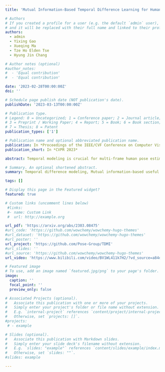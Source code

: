 ```yaml
---
title: 'Mutual Information-Based Temporal Difference Learning for Human Pose Estimation in Video'

# Authors
# If you created a profile for a user (e.g. the default `admin` user), write the username (folder name) here
# and it will be replaced with their full name and linked to their profile.
authors:
  - admin
  - Yixing Gao
  - Xueqing Ma
  - Tze Ho Elden Tse
  - Hyung Jin Chang

# Author notes (optional)
#author_notes:
#  - 'Equal contribution'
#  - 'Equal contribution'

date: '2023-02-28T00:00:00Z'
doi: ''

# Schedule page publish date (NOT publication's date).
publishDate: '2023-03-13T00:00:00Z'

# Publication type.
# Legend: 0 = Uncategorized; 1 = Conference paper; 2 = Journal article;
# 3 = Preprint / Working Paper; 4 = Report; 5 = Book; 6 = Book section;
# 7 = Thesis; 8 = Patent
publication_types: ['1']

# Publication name and optional abbreviated publication name.
publication: In *Proceedings of the IEEE/CVF Conference on Computer Vision and Pattern Recognition (CVPR 2023)*
publication_short: In *CVPR 2023*

abstract: Temporal modeling is crucial for multi-frame human pose estimation. Most existing methods directly employ optical flow or deformable convolution to predict fullspectrum motion fields, which might incur numerous irrelevant cues, such as a nearby person or background. Without further efforts to excavate meaningful motion priors, their results are suboptimal, especially in complicated spatiotemporal interactions. On the other hand, the temporal difference has the ability to encode representative motion information which can potentially be valuable for pose estimation but has not been fully exploited. In this paper, we present a novel multi-frame human pose estimation framework, which employs temporal differences across frames to model dynamic contexts and engages mutual information objectively to facilitate useful motion information disentanglement. To be specific, we design a multi-stage Temporal Difference Encoder that performs incremental cascaded learning conditioned on multi-stage feature difference sequences to derive informative motion representation. We further propose a Representation Disentanglement module from the mutual information perspective, which can grasp discriminative task-relevant motion signals by explicitly defining useful and noisy constituents of the raw motion features and minimizing their mutual information. These place us to rank No.1 in the Crowd Pose Estimation in Complex Events Challenge on benchmark dataset HiEve, and achieve state-of-the-art performance on three benchmarks PoseTrack2017, PoseTrack2018, and PoseTrack21.

# Summary. An optional shortened abstract.
summary: Temporal difference modeling, Mutual information-based useful motion information decoupling.

tags: []

# Display this page in the Featured widget?
featured: true

# Custom links (uncomment lines below)
 #links:
 #- name: Custom Link
 #  url: http://example.org

url_pdf: 'https://arxiv.org/abs/2303.08475'
#url_code: 'https://github.com/wowchemy/wowchemy-hugo-themes'
#url_dataset: 'https://github.com/wowchemy/wowchemy-hugo-themes'
#url_poster: ''
url_project: 'https://github.com/Pose-Group/TDMI'
#url_slides: ''
#url_source: 'https://github.com/wowchemy/wowchemy-hugo-themes'
url_video: 'https://www.bilibili.com/video/BV1WL411k7H2/?vd_source=a84d804ab6c69041428e81bb93f56dee'

# Featured image
# To use, add an image named `featured.jpg/png` to your page's folder.
image:
  caption: ''
  focal_point: ''
  preview_only: false

# Associated Projects (optional).
#   Associate this publication with one or more of your projects.
#   Simply enter your project's folder or file name without extension.
#   E.g. `internal-project` references `content/project/internal-project/index.md`.
#   Otherwise, set `projects: []`.
#projects:
 # - example

# Slides (optional).
#   Associate this publication with Markdown slides.
#   Simply enter your slide deck's filename without extension.
#   E.g. `slides: "example"` references `content/slides/example/index.md`.
#   Otherwise, set `slides: ""`.
#slides: example

---
```

